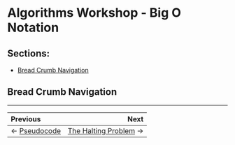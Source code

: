 # Algorithms Workshop - Big O Notation

## Sections:

* [Bread Crumb Navigation](#bread-crumb-navigation)

## Bread Crumb Navigation
_________________________

Previous | Next
:------- | ---:
← [Pseudocode](./pseudocode.md) | [The Halting Problem](./the-halting-problem.md) →